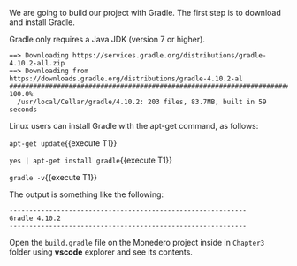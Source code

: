 
We are going to build our project with Gradle. The first step is to download and install Gradle.

Gradle only requires a Java JDK (version 7 or higher).

```
==> Downloading https://services.gradle.org/distributions/gradle-4.10.2-all.zip
==> Downloading from https://downloads.gradle.org/distributions/gradle-4.10.2-al
######################################################################## 100.0%
  /usr/local/Cellar/gradle/4.10.2: 203 files, 83.7MB, built in 59 seconds
```

Linux users can install Gradle with the apt-get command, as follows:

`apt-get update`{{execute T1}} 
 
`yes | apt-get install gradle`{{execute T1}} 

`gradle -v`{{execute T1}} 

The output is something like the following:

```
------------------------------------------------------------
Gradle 4.10.2
------------------------------------------------------------
```

Open the `build.gradle` file on the Monedero project inside in `Chapter3` folder using **vscode** explorer and see its contents.
